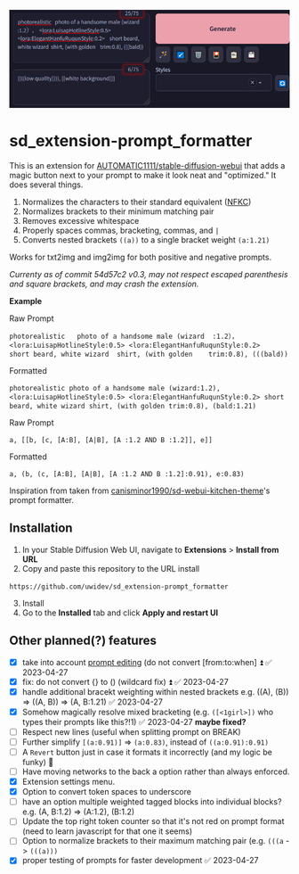 ![Demonstration](/demo/demo.gif)

# sd_extension-prompt_formatter
This is an extension for [AUTOMATIC1111/stable-diffusion-webui](https://github.com/AUTOMATIC1111/stable-diffusion-webui) that adds a magic button next to your prompt to make it look neat and "optimized." It does several things.
1. Normalizes the characters to their standard equivalent ([NFKC](https://en.wikipedia.org/wiki/Unicode_equivalence#Normal_forms))
2. Normalizes brackets to their minimum matching pair
3. Removes excessive whitespace
4. Properly spaces commas, bracketing, commas, and `|`
5. Converts nested brackets `((a))` to a single bracket weight `(a:1.21)`

Works for txt2img and img2img for both positive and negative prompts.

*Currenty as of commit 54d57c2 v0.3, may not respect escaped parenthesis and square brackets, and may crash the extension.*

**Example**

Raw Prompt
```
photorealistic   photo of a handsome male (wizard  :1.2）， <lora:LuisapHotlineStyle:0.5> <lora:ElegantHanfuRuqunStyle:0.2>    short beard, white wizard  shirt, (with golden    trim:0.8), (((bald))
```

Formatted
```
photorealistic photo of a handsome male (wizard:1.2), <lora:LuisapHotlineStyle:0.5> <lora:ElegantHanfuRuqunStyle:0.2> short beard, white wizard shirt, (with golden trim:0.8), (bald:1.21)
```

Raw Prompt
```
a, [[b, [c, [A:B], [A|B], [A :1.2 AND B :1.2]], e]]
```

Formatted
```
a, (b, (c, [A:B], [A|B], [A :1.2 AND B :1.2]:0.91), e:0.83)
```


Inspiration from taken from [canisminor1990/sd-webui-kitchen-theme](https://github.com/canisminor1990/sd-webui-kitchen-theme)'s prompt formatter.

## Installation
1. In your Stable Diffusion Web UI, navigate to **Extensions** > **Install from URL**
2. Copy and paste this repository to the URL install

`https://github.com/uwidev/sd_extension-prompt_formatter`

3. Install
4. Go to the **Installed** tab and click **Apply and restart UI**

## Other planned(?) features
- [x] take into account [prompt editing](https://github.com/AUTOMATIC1111/stable-diffusion-webui/wiki/Features#prompt-editing) (do not convert [from:to:when] ⏫ ✅ 2023-04-27
- [x] fix: do not convert {} to () (wildcard fix) ⏫ ✅ 2023-04-27
- [x] handle additional bracekt weighting within nested brackets e.g. ((A), (B)) => ((A, B)) => (A, B:1.21) ✅ 2023-04-27
- [x] Somehow magically resolve mixed bracketing (e.g. `([<1girl>])` who types their prompts like this?!1) ✅ 2023-04-27 **maybe fixed?**
- [ ] Respect new lines (useful when splitting prompt on BREAK)
- [ ] Further simplify `[(a:0.91)]` => `(a:0.83)`, instead of `((a:0.91):0.91)`
- [ ] A `Revert` button just in case it formats it incorrectly (and my logic be funky) 🔼 
- [ ] Have moving networks to the back a option rather than always enforced.
- [x] Extension settings menu.
- [x] Option to convert token spaces to underscore
- [ ] have an option multiple weighted tagged blocks into individual blocks? e.g. (A, B:1.2) => (A:1.2), (B:1.2)
- [ ] Update the top right token counter so that it's not red on prompt format (need to learn javascript for that one it seems)
- [ ] Option to normalize brackets to their maximum matching pair (e.g. `(((a` -> `(((a)))`
- [x] proper testing of prompts for faster development ✅ 2023-04-27
